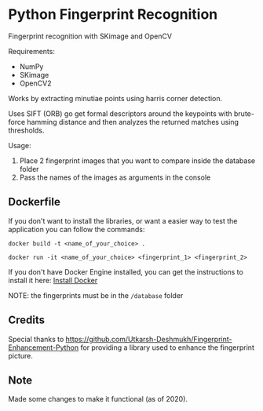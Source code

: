 # Python Fingerprint Recognition

Fingerprint recognition with SKimage and OpenCV

Requirements:

- NumPy
- SKimage
- OpenCV2

Works by extracting minutiae points using harris corner detection.

Uses SIFT (ORB) go get formal descriptors around the keypoints with brute-force hamming distance and then analyzes the returned matches using thresholds.

Usage:

1. Place 2 fingerprint images that you want to compare inside the database folder
2. Pass the names of the images as arguments in the console

## Dockerfile

If you don't want to install the libraries, or want a easier way to test the application you can follow the commands:

```shell
docker build -t <name_of_your_choice> .

docker run -it <name_of_your_choice> <fingerprint_1> <fingerprint_2>
```

If you don't have Docker Engine installed, you can get the instructions to install it here: [Install Docker](https://docs.docker.com/v17.09/engine/installation/)

NOTE: the fingerprints must be in the `/database` folder

## Credits

Special thanks to https://github.com/Utkarsh-Deshmukh/Fingerprint-Enhancement-Python for providing a library used to enhance the fingerprint picture.

## Note

Made some changes to make it functional (as of 2020).
